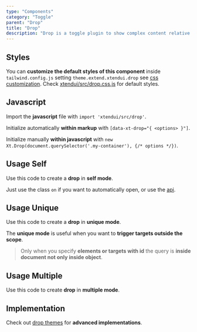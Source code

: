 ```yaml
---
type: "Components"
category: "Toggle"
parent: "Drop"
title: "Drop"
description: "Drop is a toggle plugin to show complex content relative to an element node and positioned relative to it."
---
```


## Styles

You can **customize the default styles of this component** inside `tailwind.config.js` setting `theme.extend.xtendui.drop` see [css customization](/components/global/preset#customization). Check [xtendui/src/drop.css.js](https://github.com/xtendui/xtendui/blob/beta/src/drop.css.js) for default styles.

## Javascript

Import the **javascript** file with `import 'xtendui/src/drop'`.

Initialize automatically **within markup** with `[data-xt-drop="{ <options> }"]`.

Initialize manually **within javascript** with `new Xt.Drop(document.querySelector('.my-container'), {/* options */})`.

## Usage Self

Use this code to create a **drop** in **self mode**.

Just use the class `on` if you want to automatically open, or use the [api](/components/drop/api).

<demo>
  <demoinline src="demos/components/drop/usage-self">
  </demoinline>
</demo>

## Usage Unique

Use this code to create a **drop** in **unique mode**.

The **unique mode** is useful when you want to **trigger targets outside the scope**.

> Only when you specify **elements or targets with id** the query is **inside document not only inside object**.

<demo>
  <demoinline src="demos/components/drop/usage-unique">
  </demoinline>
</demo>

## Usage Multiple

Use this code to create **drop** in **multiple mode**.

<demo>
  <demoinline src="demos/components/drop/usage-multiple">
  </demoinline>
</demo>

## Implementation

Check out [drop themes](/themes/drop) for **advanced implementations**.

<demo>
  <div class="gatsby_demo_item" data-iframe="demos/themes/implementation/drop-implementation-v1">
  </div>
</demo>
